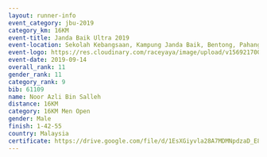 ```yaml
---
layout: runner-info 
event_category: jbu-2019 
category_km: 16KM 
event-title: Janda Baik Ultra 2019
event-location: Sekolah Kebangsaan, Kampung Janda Baik, Bentong, Pahang, Malaysia 
event-logo: https://res.cloudinary.com/raceyaya/image/upload/v1569217009/logo/janda-baik_vch1pc.jpg 
event-date: 2019-09-14 
overall_rank: 11
gender_rank: 11
category_rank: 9
bib: 61109
name: Noor Azli Bin Salleh
distance: 16KM
category: 16KM Men Open
gender: Male
finish: 1-42-55
country: Malaysia
certificate: https://drive.google.com/file/d/1EsXGiyvla28A7MDMNpdzaD_E8PhhqXZ2/view?usp=sharing
---
```

